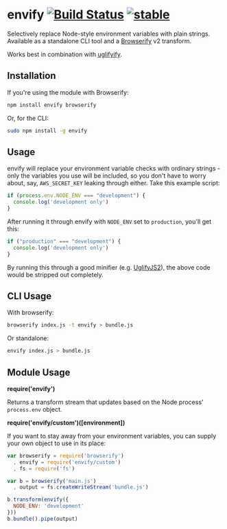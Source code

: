 # envify  [![Build Status](https://secure.travis-ci.org/hughsk/envify.png?branch=master)](http://travis-ci.org/hughsk/envify) [![stable](http://hughsk.github.io/stability-badges/dist/stable.svg)](http://github.com/hughsk/stability-badges) #

Selectively replace Node-style environment variables with plain strings.
Available as a standalone CLI tool and a
[Browserify](http://browserify.org) v2 transform.

Works best in combination with [uglifyify](http://github.com/hughsk/uglifyify).

## Installation ##

If you're using the module with Browserify:

``` bash
npm install envify browserify
```

Or, for the CLI:

``` bash
sudo npm install -g envify
```

## Usage ##

envify will replace your environment variable checks with ordinary strings -
only the variables you use will be included, so you don't have to worry about,
say, `AWS_SECRET_KEY` leaking through either. Take this example script:

``` javascript
if (process.env.NODE_ENV === "development") {
  console.log('development only')
}
```

After running it through envify with `NODE_ENV` set to `production`, you'll
get this:

``` javascript
if ("production" === "development") {
  console.log('development only')
}
```

By running this through a good minifier (e.g.
[UglifyJS2](https://github.com/mishoo/UglifyJS)), the above code would be
stripped out completely.

## CLI Usage ##

With browserify:

``` bash
browserify index.js -t envify > bundle.js
```

Or standalone:

``` bash
envify index.js > bundle.js
```

## Module Usage ##

**require('envify')**

Returns a transform stream that updates based on the Node process'
`process.env` object.

**require('envify/custom')([environment])**

If you want to stay away from your environment variables, you can supply
your own object to use in its place:

``` javascript
var browserify = require('browserify')
  , envify = require('envify/custom')
  , fs = require('fs')

var b = browserify('main.js')
  , output = fs.createWriteStream('bundle.js')

b.transform(envify({
  NODE_ENV: 'development'
}))
b.bundle().pipe(output)
```
